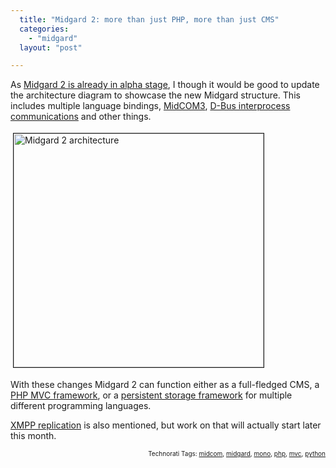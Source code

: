```yaml
---
  title: "Midgard 2: more than just PHP, more than just CMS"
  categories: 
    - "midgard"
  layout: "post"

---
```

<p>
As <a href="http://bergie.iki.fi/blog/midgard_2-finally_legacy-free.html">Midgard 2 is already in alpha stage</a>, I though it would be good to update the architecture diagram to showcase the new Midgard structure. This includes multiple language bindings, <a href="http://bergie.iki.fi/blog/midcom_3_at_a_glance.html">MidCOM3</a>, <a href="http://bergie.iki.fi/blog/interprocess_communications_in_midgard-d-bus_comes_to_the_web.html">D-Bus interprocess communications</a> and other things.
</p><p>
<a href="/files/midgard2-architecture.png"><img src="http://bergie.iki.fi/midcom-serveattachmentguid-98647d0e308611dd8d6235f6e27d4ed74ed7/midgard2-architecture-tm.jpg" height="374" width="400" border="1" hspace="4" vspace="4" alt="Midgard 2 architecture" title="Midgard 2 architecture" /></a>
</p><p>
With these changes Midgard 2 can function either as a full-fledged CMS, a <a href="http://bergie.iki.fi/blog/midcom_3_at_a_glance.html">PHP MVC framework</a>, or a <a href="http://bergie.iki.fi/blog/introduction_to_midgards_database_abstraction_system.html">persistent storage framework</a> for multiple different programming languages.
</p><p>
<a href="http://bergie.iki.fi/blog/xmpp_publish-subscribe_for_midgard_and_ajatus_replication.html">XMPP replication</a> is also mentioned, but work on that will actually start later this month.
</p>
<p style="text-align:right;font-size:10px;">Technorati Tags: <a href="http://www.technorati.com/tag/midcom">midcom</a>, <a href="http://www.technorati.com/tag/midgard">midgard</a>, <a href="http://www.technorati.com/tag/mono">mono</a>, <a href="http://www.technorati.com/tag/php">php</a>, <a href="http://www.technorati.com/tag/mvc">mvc</a>, <a href="http://www.technorati.com/tag/python">python</a></p>